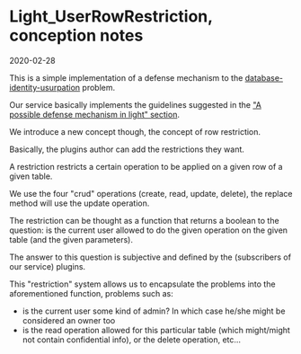 Light_UserRowRestriction, conception notes
==========
2020-02-28


This is a simple implementation of a defense mechanism to the [database-identity-usurpation](https://github.com/lingtalfi/TheBar/blob/master/discussions/database-identity-usurpation.md) problem.

Our service basically implements the guidelines suggested in the ["A possible defense mechanism in light" section](https://github.com/lingtalfi/TheBar/blob/master/discussions/database-identity-usurpation.md#a-possible-defense-mechanism-in-light).


We introduce a new concept though, the concept of row restriction.

Basically, the plugins author can add the restrictions they want.

A restriction restricts a certain operation to be applied on a given row of a given table.

We use the four "crud" operations (create, read, update, delete), the replace method will use the update operation.


The restriction can be thought as a function that returns a boolean to the question: is the current user allowed to do the
given operation on the given table (and the given parameters).

The answer to this question is subjective and defined by the (subscribers of our service) plugins. 
  
  
This "restriction" system allows us to encapsulate the problems into the aforementioned function, problems such as:

- is the current user some kind of admin? In which case he/she might be considered an owner too
- is the read operation allowed for this particular table (which might/might not contain confidential info), or the delete operation, etc...


